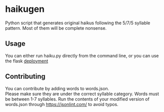 # haikugen
Python script that generates original haikus following the 5/7/5 syllable pattern. Most of them will be complete nonsense.

## Usage
You can either run haiku.py directly from the command line, or you can use the flask [deployment](https://haiku--gen.herokuapp.com/)

## Contributing
You can contribute by adding words to words.json.<br>
Please make sure they are under the correct syllable category. Words must be between 1-7 syllables. Run the contents of your modified version of words.json through https://jsonlint.com/ to avoid typos.

